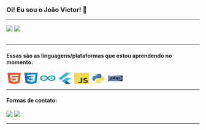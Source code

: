 <h3> Oi! Eu sou o João Victor! 🖖 </h3>
<hr>
<div align="left
  
  <a href="https://github.com/JoaoVictorDeCastro">
  <img height="170em" src="https://github-readme-stats.vercel.app/api?username=JoaoVictorDeCastro&show_icons=true&theme=dark&include_all_commits=true&count_private=true"/>
  <img height="170em" src="https://github-readme-stats.vercel.app/api/top-langs/?username=JoaoVictorDeCastro&layout=compact&langs_count=7&theme=dark"/>
  <div style="display: inline_block"><br>
  <hr>
                                    
  <h4> Essas são as linguagens/plataformas que estou aprendendo no momento: </h4>
  <img align="center" alt="Joao-HTML" height="30" width="40" src="https://raw.githubusercontent.com/devicons/devicon/master/icons/html5/html5-original.svg">
  <img align="center" alt="Joao-CSS" height="30" width="40" src="https://raw.githubusercontent.com/devicons/devicon/master/icons/css3/css3-original.svg">
  <img align="center" alt="Joao-arduino" height="30" width="40" src="https://github.com/devicons/devicon/blob/master/icons/arduino/arduino-original.svg">
  <img align="center" alt="Joao-flutter" height="30" width="40" src="https://github.com/devicons/devicon/blob/master/icons/flutter/flutter-original.svg">
  <img align="center" alt="Joao-JS" height="30" width="40" src="https://github.com/devicons/devicon/blob/master/icons/javascript/javascript-original.svg">
  <img align="center" alt="Joao-Python" height="30" width="40" src="https://raw.githubusercontent.com/devicons/devicon/master/icons/python/python-original.svg">
  <img align="center" alt="Joao-PHP" height="30" width="40" src="https://github.com/devicons/devicon/blob/master/icons/php/php-original.svg">
  <hr>
</div>
    
<div align="left">
                 <h4>  Formas de contato: </h4>
 <a href="https://www.instagram.com/j_victordc/" target="_blank"><img src="https://img.shields.io/badge/-Instagram-%23E4405F?style=for-the-badge&logo=instagram&logoColor=white" target="_blank"></a>
 <a href = "joaovictordecastrofaria@gmail.com"><img src="https://img.shields.io/badge/-Gmail-%23333?style=for-the-badge&logo=gmail&logoColor=white" target="_blank"></a>
 <hr>
</div>
